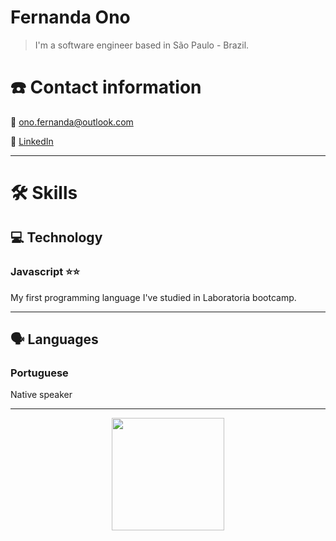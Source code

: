 <!---
nannono/nannono is a ✨ special ✨ repository because its `README.md` (this file) appears on your GitHub profile.
You can click the Preview link to take a look at your changes.
--->
# Fernanda Ono

> I'm a software engineer based in São Paulo - Brazil.
> 

# ☎️ Contact information

📧 ono.fernanda@outlook.com

🔗 [LinkedIn](https://www.linkedin.com/in/fernandaono/)

---

# 🛠 Skills

## 💻 Technology

### Javascript ⭐️⭐️

My first programming language I've studied in Laboratoria bootcamp. 

---

## 🗣 Languages

### Portuguese

Native speaker

---

<div align="center">
  <a href="https://github.com/nannono">
  <img height="180em" src="https://github-readme-stats.vercel.app/api?username=nannono&show_icons=true&theme=dracula&include_all_commits=true&count_private=true"/>
</div>
